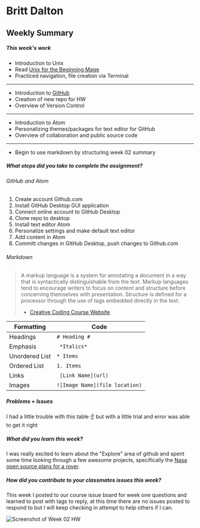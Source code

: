 # Britt Dalton #

## Weekly Summary ##

##### This week's work #####

* Introduction to Unix
* Read [Unix for the Beginning Mage](http://unixmages.com/ufbm.pdf)
* Practiced navigation, file creation via Terminal
---
* Introduction to [GitHub](https://github.com)
* Creation of new repo for HW
* Overview of Version Control
---
* Introduction to Atom
* Personalizing themes/packages for text editor for GitHub
* Overview of collaboration and public source code
---
* Begin to use markdown by structuring week 02 summary


##### What steps did you take to complete the assignment? #####

###### GitHub and Atom ######
1. Create account Github.com
2. Install GitHub Desktop GUI application
3. Connect online account to GitHub Desktop
3. Clone repo to desktop
4. Install text editor Atom
5. Personalize settings and make default text editor
6. Add content in Atom
7. Committ changes in GitHub Desktop, push changes to Github.com


###### Markdown ######
>A markup language is a system for annotating a document in a way that is syntactically distinguishable from the text. Markup languages tend to encourage writers to focus on content and structure before concerning themselves with presentation. Structure is defined for a processor through the use of tags embedded directly in the text.
> - [Creative Coding Course Website](https://montana-media-arts.github.io/creative-coding-1/modules/week-2/markup/)


|Formatting | Code|
|---------- | -----|
| Headings | `# Heading #`|
| Emphasis | ` *Italics*`|
| Unordered List | ` * Items `|
| Ordered List | ` 1. Items `|
| Links | ` [Link Name](url)`|
| Images | `![Image Name](file location)`|

##### Problems + Issues #####
I had a little trouble with this table :point_up: but with a little trial and error was able to get it right

##### What did you learn this week? #####
I was really excited to learn about the "Explore" area of github and spent some time looking through a few awesome projects, specifically the [Nasa open source plans for a rover](https://github.com/nasa-jpl/open-source-rover).

##### How did you contribute to your classmates issues this week? #####
This week I posted to our course issue board for week one questions and learned to post with tags to reply, at this time there are no issues posted to respond to but I will keep checking in attempt to help others if I can.


![Screenshot of Week 02 HW](/week_02_screenshot.png)
